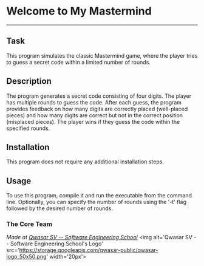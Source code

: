 # Welcome to My Mastermind

---

## Task

This program simulates the classic Mastermind game, where the player tries to guess a secret code within a limited number of rounds.

## Description

The program generates a secret code consisting of four digits. The player has multiple rounds to guess the code. After each guess, the program provides feedback on how many digits are correctly placed (well-placed pieces) and how many digits are correct but not in the correct position (misplaced pieces). The player wins if they guess the code within the specified rounds.

## Installation

This program does not require any additional installation steps.

## Usage

To use this program, compile it and run the executable from the command line. Optionally, you can specify the number of rounds using the '-t' flag followed by the desired number of rounds.

### The Core Team

<span><i>Made at <a href='https://qwasar.io'>Qwasar SV -- Software Engineering School</a></i></span>
<span><img alt='Qwasar SV -- Software Engineering School's Logo' src='https://storage.googleapis.com/qwasar-public/qwasar-logo_50x50.png' width='20px'></span>
